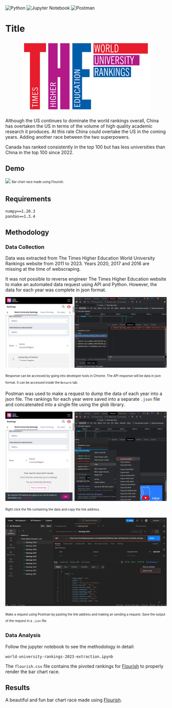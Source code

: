 
![Python](https://img.shields.io/badge/python-3670A0?style=for-the-badge&logo=python&logoColor=ffdd54) ![Jupyter Notebook](https://img.shields.io/badge/jupyter-%23FA0F00.svg?style=for-the-badge&logo=jupyter&logoColor=white) ![Postman](https://img.shields.io/badge/Postman-FF6C37?style=for-the-badge&logo=postman&logoColor=white)

# Title

<p align="center">
    <img width="400" height="225" src="https://github.com/aleivaar94/University-World-Rankings-2023/blob/master/assets/times-higher-logo.png"/>
</p>

Although the US continues to dominate the world rankings overall, China has overtaken the US in terms of the volume of high quality academic research it produces. At this rate China could overtake the US in the coming years. Adding another race between the two superpowers.

Canada has ranked consistently in the top 100 but has less universities than China in the top 100 since 2022.


## Demo 
![](https://github.com/aleivaar94/University-World-Rankings-2023/blob/master/assets/Bar-chart-race-gif.gif)
<sub><sup>Bar chart race made using Flourish.</sup></sub>

## Requirements

```
numpy==1.20.3
pandas==1.3.4
```

## Methodology

### Data Collection

Data was extracted from The Times Higher Education World University Rankings website from 2011 to 2023. Years 2020, 2017 and 2016 are missing at the time of webscraping.

It was not possible to reverse engineer The Times Higher Education website to make an automated data request using API and Python. However, the data for each year was complete in json format. 

![](https://github.com/aleivaar94/University-World-Rankings-2023/blob/master/assets/api-response.png)

<sub><sup>Response can be accessed by going into developer tools in Chrome. The API response will be data in json format. It can be accessed inside the `Network` tab.</sup></sub>

Postman was used to make a request to dump the data of each year into a json file. The rankings for each year were saved into a separate `.json` file and concatenated into a single file using the glob library.


![](https://github.com/aleivaar94/University-World-Rankings-2023/blob/master/assets/copy-link-response.png)

<sub><sup>Right click the file containing the data and copy the link address.</sup></sub>


![](https://github.com/aleivaar94/University-World-Rankings-2023/blob/master/assets/postman.png)

<sub><sup>Make a request using Postman by pasting the link address and making an sending a request. Save the output of the request in a `.json` file.</sup></sub>


### Data Analysis

Follow the jupyter notebook to see the methodology in detail:

```
world-university-rankings-2023-extraction.ipynb
```

The `flourish.csv` file contains the pivoted rankings for [Flourish](https://flourish.studio/) to properly render the bar chart race.

## Results

A beautiful and fun bar chart race made using [Flourish](https://flourish.studio/).